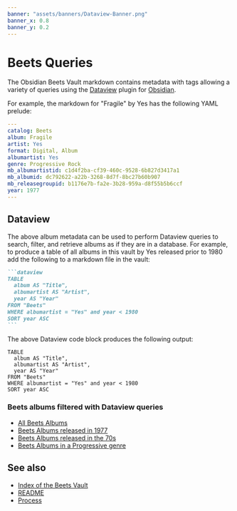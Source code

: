 ```yaml
---
banner: "assets/banners/Dataview-Banner.png"
banner_x: 0.8
banner_y: 0.2
---
```


# Beets Queries

The Obsidian Beets Vault markdown contains metadata with tags allowing a variety of queries using the [Dataview](https://blacksmithgu.github.io/obsidian-dataview/) plugin for [Obsidian](https://obsidian.md/).

For example, the markdown for "Fragile" by Yes has the following YAML prelude:

```yaml
---
catalog: Beets
album: Fragile
artist: Yes
format: Digital, Album
albumartist: Yes
genre: Progressive Rock
mb_albumartistid: c1d4f2ba-cf39-460c-9528-6b827d3417a1
mb_albumid: dc792622-a22b-3268-8d7f-8bc27b60b907
mb_releasegroupid: b1176e7b-fa2e-3b28-959a-d8f55b5b6ccf
year: 1977
---
```

## Dataview

The above album metadata can be used to perform Dataview queries to search, filter, and retrieve albums as if they are in a database. For example, to produce a table of all albums in this vault by Yes released prior to 1980 add the following to a markdown file in the vault:

````markdown
```dataview
TABLE
  album AS "Title",
  albumartist AS "Artist",
  year AS "Year"
FROM "Beets"
WHERE albumartist = "Yes" and year < 1980
SORT year ASC
```
````

The above Dataview code block produces the following output:

```dataview
TABLE
  album AS "Title",
  albumartist AS "Artist",
  year AS "Year"
FROM "Beets"
WHERE albumartist = "Yes" and year < 1980
SORT year ASC
```

### Beets albums filtered with Dataview queries

- [All Beets Albums](Dataviews/Beets_Albums.md)
- [Beets Albums released in 1977](Dataviews/Beets_Albums_1977.md)
- [Beets Albums released in the 70s](Dataviews/Beets_Albums_70s.md)
- [Beets Albums in a Progressive genre](Dataviews/Beets_Progressive.md)

## See also

- [Index of the Beets Vault](Beets_Albums_by_Artist.md)
- [README](README.md)
- [Process](Process.md)
